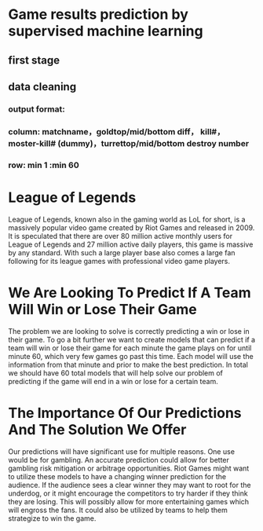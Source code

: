 # Game results prediction by supervised machine learning 

## first stage ##
## data cleaning ##
### output format: ###
### column:  matchname，goldtop/mid/bottom diff， kill#，moster-kill# (dummy)，turrettop/mid/bottom destroy number ###
### row: min 1 :min 60 ###

# League of Legends
League of Legends, known also in the gaming world as LoL for short, is a massively popular video game created by Riot Games and released in 2009. It is speculated that there are over 80 million active monthly users for League of Legends and 27 million active daily players, this game is massive by any standard. With such a large player base also comes a large fan following for its league games with professional video game players.


# We Are Looking To Predict If A Team Will Win or Lose Their Game
The problem we are looking to solve is correctly predicting a win or lose in their game. To go a bit further we want to create models that can predict if a team will win or lose their game for each minute the game plays on for until minute 60, which very few games go past this time. Each model will use the information from that minute and prior to make the best prediction. In total we should have 60 total models that will help solve our problem of predicting if the game will end in a win or lose for a certain team. 


# The Importance Of Our Predictions And The Solution We Offer
Our predictions will have significant use for multiple reasons. One use would be for gambling. An accurate prediction could allow for better gambling risk mitigation or arbitrage opportunities. Riot Games might want to utilize these models to have a changing winner prediction for the audience. If the audience sees a clear winner they may want to root for the underdog, or it might encourage the competitors to try harder if they think they are losing. This will possibly allow for more entertaining games which will engross the fans. It could also be utilized by teams to help them strategize to win the game. 

